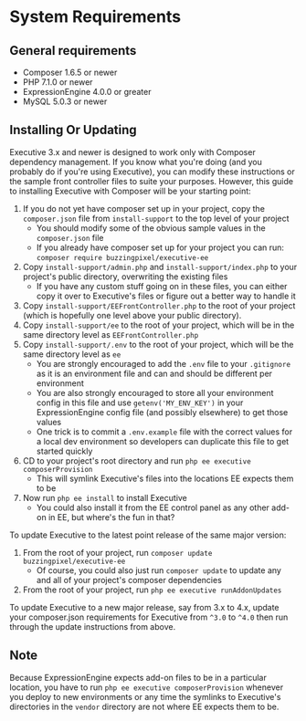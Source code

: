 # System Requirements

## General requirements

- Composer 1.6.5 or newer
- PHP 7.1.0 or newer
- ExpressionEngine 4.0.0 or greater
- MySQL 5.0.3 or newer

## Installing Or Updating

Executive 3.x and newer is designed to work only with Composer dependency management. If you know what you're doing (and you probably do if you're using Executive), you can modify these instructions or the sample front controller files to suite your purposes. However, this guide to installing Executive with Composer will be your starting point:

1. If you do not yet have composer set up in your project, copy the `composer.json` file from `install-support` to the top level of your project
    - You should modify some of the obvious sample values in the `composer.json` file
    - If you already have composer set up for your project you can run: `composer require buzzingpixel/executive-ee`
2. Copy `install-support/admin.php` and `install-support/index.php` to your project's public directory, overwriting the existing files
    - If you have any custom stuff going on in these files, you can either copy it over to Executive's files or figure out a better way to handle it
3. Copy `install-support/EEFrontController.php` to the root of your project (which is hopefully one level above your public directory).
4. Copy `install-support/ee` to the root of your project, which will be in the same directory level as `EEFrontController.php`
5. Copy `install-support/.env` to the root of your project, which will be the same directory level as `ee`
    - You are strongly encouraged to add the `.env` file to your `.gitignore` as it is an environment file and can and should be different per environment
    - You are also strongly encouraged to store all your environment config in this file and use `getenv('MY_ENV_KEY')` in your ExpressionEngine config file (and possibly elsewhere) to get those values
    - One trick is to commit a `.env.example` file with the correct values for a local dev environment so developers can duplicate this file to get started quickly
6. CD to your project's root directory and run `php ee executive composerProvision`
    - This will symlink Executive's files into the locations EE expects them to be
7. Now run `php ee install` to install Executive
    - You could also install it from the EE control panel as any other add-on in EE, but where's the fun in that?

To update Executive to the latest point release of the same major version:

1. From the root of your project, run `composer update buzzingpixel/executive-ee`
    - Of course, you could also just run `composer update` to update any and all of your project's composer dependencies
2. From the root of your project, run `php ee executive runAddonUpdates`

To update Executive to a new major release, say from 3.x to 4.x, update your composer.json requirements for Executive from `^3.0` to `^4.0` then run through the update instructions from above.

## Note

Because ExpressionEngine expects add-on files to be in a particular location, you have to run `php ee executive composerProvision` whenever you deploy to new environments or any time the symlinks to Executive's directories in the `vendor` directory are not where EE expects them to be.
